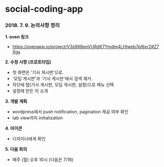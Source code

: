 # social-coding-app

### 2018. 7. 9. 논의사항 정리
**1. oven 링크**
 - https://ovenapp.io/project/V3s9X8qnVURdK7Ymdm4LHIweb7pI6xr2#Z7Xgs

**2. 수정 사항 (프로토타입)**
 - 첫 화면은 '기사 게시판'으로.
 - '모임 게시판'과 '기사 게시판'에서 검색 제거.
 - 하단에 탭(기사 게시판, 모임 게시판, 설정)으로 메뉴 선택
 - 설정에 만든 이 소개

**3. 개발 계획**
 - wordpress에서 push notification, pagination 제공 여부 확인
 - tab view까지 initialization

**4. 아이콘**
 - 디자이너에게 확인
 
**5. 다음 회의**
 - 매주 (월) 오후 10시 (다음은 7/16)
